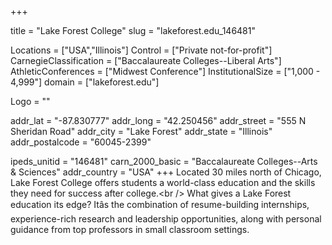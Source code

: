 
+++

title = "Lake Forest College"
slug = "lakeforest.edu_146481"

Locations = ["USA","Illinois"]
Control = ["Private not-for-profit"]
CarnegieClassification = ["Baccalaureate Colleges--Liberal Arts"]
AthleticConferences = ["Midwest Conference"]
InstitutionalSize = ["1,000 - 4,999"]
domain = ["lakeforest.edu"]

Logo = ""

addr_lat = "-87.830777"
addr_long = "42.250456"
addr_street = "555 N Sheridan Road"
addr_city = "Lake Forest"
addr_state = "Illinois"
addr_postalcode = "60045-2399"

ipeds_unitid = "146481"
carn_2000_basic = "Baccalaureate Colleges--Arts & Sciences"
addr_country = "USA"
+++
    Located 30 miles north of Chicago, Lake Forest College offers students a world-class education and the skills they need for success after college.&lt;br /&gt; What gives a Lake Forest education its edge? Itâs the combination of resume-building internships, experience-rich research and leadership opportunities, along with personal guidance from top professors in small classroom settings.
